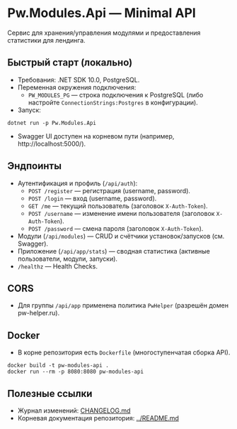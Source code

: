 ﻿# Pw.Modules.Api — Minimal API

Сервис для хранения/управления модулями и предоставления статистики для лендинга.

## Быстрый старт (локально)
- Требования: .NET SDK 10.0, PostgreSQL.
- Переменная окружения подключения:
  - `PW_MODULES_PG` — строка подключения к PostgreSQL (либо настройте `ConnectionStrings:Postgres` в конфигурации).
- Запуск:
```
dotnet run -p Pw.Modules.Api
```
- Swagger UI доступен на корневом пути (например, http://localhost:5000/).

## Эндпоинты
- Аутентификация и профиль (`/api/auth`):
  - `POST /register` — регистрация (username, password).
  - `POST /login` — вход (username, password).
  - `GET /me` — текущий пользователь (заголовок `X-Auth-Token`).
  - `POST /username` — изменение имени пользователя (заголовок `X-Auth-Token`).
  - `POST /password` — смена пароля (заголовок `X-Auth-Token`).
- Модули (`/api/modules`) — CRUD и счётчики установок/запусков (см. Swagger).
- Приложение (`/api/app/stats`) — сводная статистика (активные пользователи, модули, запуски).
- `/healthz` — Health Checks.

## CORS
- Для группы `/api/app` применена политика `PwHelper` (разрешён домен pw-helper.ru).

## Docker
- В корне репозитория есть `Dockerfile` (многоступенчатая сборка API).
```
docker build -t pw-modules-api .
docker run --rm -p 8080:8080 pw-modules-api
```

## Полезные ссылки
- Журнал изменений: [CHANGELOG.md](CHANGELOG.md)
- Корневая документация репозитория: [../README.md](../README.md)
